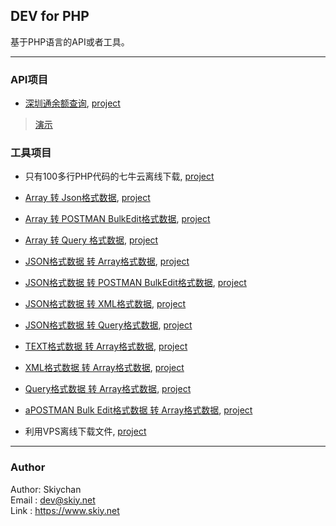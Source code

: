 ## DEV for PHP
基于PHP语言的API或者工具。

------

### API项目
- [深圳通余额查询](docs/shenzhentong.md), [project](apis/shenzhentong.php)   
> [演示](http://api.oupag.com/dev/api/shenzhentong.php?cardno=328375558)   
   
### 工具项目
   
- 只有100多行PHP代码的七牛云离线下载, [project](files/qiniu.php)    

- [Array 转 Json格式数据](docs/array2json.md), [project](files/array2json.php)    
- [Array 转 POSTMAN BulkEdit格式数据](docs/array2bulkedit.md), [project](files/array2bulkedit.php)   
- [Array 转 Query 格式数据](docs/array2query.md), [project](files/array2query.php)  
- [JSON格式数据 转 Array格式数据](docs/json2array.md), [project](files/json2array.php)  
- [JSON格式数据 转 POSTMAN BulkEdit格式数据](docs/json2bulkedit.md), [project](files/json2bulkedit.php)  
- [JSON格式数据 转 XML格式数据](docs/json2xml.md), [project](files/json2xml.php)  
- [JSON格式数据 转 Query格式数据](docs/json2query.md), [project](files/json2query.php)  
- [TEXT格式数据 转 Array格式数据](docs/text2array.md), [project](files/text2array.php)  
- [XML格式数据 转 Array格式数据](docs/xml2array.md), [project](files/xml2array.php) 
- [Query格式数据 转 Array格式数据](docs/query2array.md), [project](files/query2array.php)    
- [aPOSTMAN Bulk Edit格式数据 转 Array格式数据](docs/bulkedit2array.md), [project](bulkedit2array.php)
- 利用VPS离线下载文件, [project](files/dl/)    
------
### Author
Author: Skiychan    
Email : dev@skiy.net    
Link  : https://www.skiy.net  


